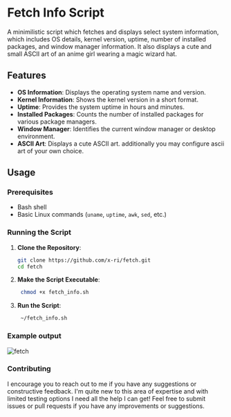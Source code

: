 # Fetch Info Script

A minimilistic script which fetches and displays select system information, which includes OS details, kernel version, uptime, number of installed packages, and window manager information. It also displays a cute and small ASCII art of an anime girl wearing a magic wizard hat.

## Features

- **OS Information**: Displays the operating system name and version.
- **Kernel Information**: Shows the kernel version in a short format.
- **Uptime**: Provides the system uptime in hours and minutes.
- **Installed Packages**: Counts the number of installed packages for various package managers.
- **Window Manager**: Identifies the current window manager or desktop environment.
- **ASCII Art**: Displays a cute ASCII art. additionally you may configure ascii art of your own choice.

## Usage

### Prerequisites

- Bash shell
- Basic Linux commands (`uname`, `uptime`, `awk`, `sed`, etc.)

### Running the Script

1. **Clone the Repository**:
   ```bash
   git clone https://github.com/x-ri/fetch.git
   cd fetch
   ```

2. **Make the Script Executable**:
   ```bash
    chmod +x fetch_info.sh
   ```

3. **Run  the Script**:
   ```bash
    ~/fetch_info.sh
   ```

### Example output
![fetch](https://github.com/user-attachments/assets/0e9b7128-033c-48a9-bbe8-3e0e1810e440)

### Contributing

I encourage you to reach out to me if you have any suggestions or constructive feedback. I'm quite new to this area of expertise and with limited testing options I need all the help I can get! Feel free to submit issues or pull requests if you have any improvements or suggestions. 
